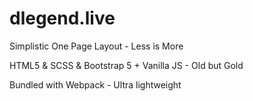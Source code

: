 ﻿# dlegend.live

Simplistic One Page Layout - Less is More

HTML5 & SCSS & Bootstrap 5 + Vanilla JS - Old but Gold

Bundled with Webpack - Ultra lightweight
